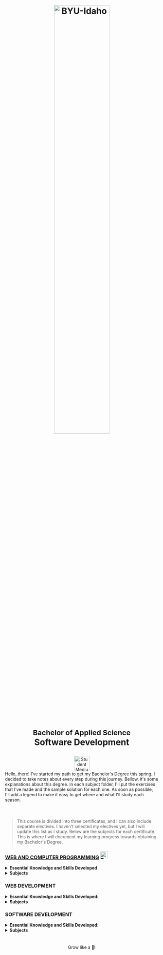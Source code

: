 <h1 align="center">
    <img 
        alt="BYU-Idaho"
        title="BYU-Idaho Logo" 
        src="https://github.com/Raphael-GC/byu-codes/tree/main/.github/assets/logo-github.svg" 
        width="60%"
    />

<sup>Bachelor of Applied Science</sup><br>
<b>Software Development</b>
</h1>

<div align="center"><img src="https://raw.githubusercontent.com/Tarikul-Islam-Anik/Animated-Fluent-Emojis/master/Emojis/People%20with%20professions/Student%20Medium-Dark%20Skin%20Tone.png" alt="Student Medium-Dark Skin Tone" width="50" height="50"/></div>
Hello, there! I've started my path to get my Bachelor's Degree this spring. I decided to take notes about every step during this journey. Bellow, it's some explanations about this degree. In each subject folder, I'll put the exercises that I've made and the sample solution for each one. As soon as possible, I'll add a legend to make it easy to get where and what I'll study each season.

<br><img src="https://github.com/Raphael-GC/byu-codes/tree/main/.github/assets/gradient-bar.svg" width="100%" height="8px"/>

> This course is divided into three certificates, and I can also include separate electives. I haven't selected my electives yet, but I will update this list as I study. Below are the subjects for each certificate. This is where I will document my learning progress towards obtaining my Bachelor's Degree.

### [WEB AND COMPUTER PROGRAMMING](web-and-computer-programming/README.md) <img src="https://raw.githubusercontent.com/Tarikul-Islam-Anik/Animated-Fluent-Emojis/master/Emojis/Hand%20gestures/Backhand%20Index%20Pointing%20Left%20Medium-Dark%20Skin%20Tone.png" alt="Backhand Index Pointing Left Medium-Dark Skin Tone" width="25" height="25" />
<details>
    <summary><b>Essential Knowledge and Skills Developed</b></summary>
    - Write programs to accomplish meaningful tasks in a variety of domains.<br>
    - Design websites that are visually appealing and effective.<br>
    - Develop dynamic webpages that follow industry standards and best practices.<br>
    - Learn and apply new technology and techniques in future programming.<br><br>  
</details>
<details>
    <summary><b>Subjects</b></summary><br>    
    - <a src="https://github.com/Raphael-GC/byu-codes/tree/main/web-and-computer-programming/cse-110">CSE 110 - Intro to Programming</a><br> 
    - <a src="">WDD 130 - Web Fundamentals</a><br>
    - <a src="">CSE 111 - Programming with Functions</a><br>
    - <a src="">CSE 210 - Programming with Classes</a><br>
    - <a src="">WDD 131 - Dynamic Web Fundamentals</a><br>
    - <a src="">WDD 231 - Web Frontend Development</a><br>
</details>

### WEB DEVELOPMENT
<details>
    <summary><b>Essential Knowledge and Skills Developed:</b></summary><br>
    - Learn the basics of web development.<br>
    - Demonstrate skills in HTML, CSS, Javascript, databases, and server-side development using PHP or .NETNode.<br>
    - Write operational code to pass and obtain data from a server including PHP and JavaScript.<br>
    - Inject data into the DOM (document object model) for dynamic web site applications.<br>
    - Show skill with database servers (Relational and NoSQL) and tools to design and build basic databases needed for dynamic web applications.<br>
    - Demonstrate proficiency in SQL code to implement a CRUD (Create, Read, Update, and Delete) management tool using a web interface.<br>
    - Use code to solve problems.<br><br>
</details>
    
<details>
    <summary><b>Subjects</b></summary>      
    - <a src="">ITM 111 - Introduction to Databases</a><br>
    - <a src="">WDD 330 - Web Frontend Development II</a><br>
    - <a src="">CSE 340 - Web Backend Development</a><br>
    - <a src="">CSE 341 - Web Services</a><br>
    - <a src="">WDD 430 - Web Full-Stack Development</a><br>       
</details>

### SOFTWARE DEVELOPMENT
<details>
    <summary><b>Essential Knowledge and Skills Developed:</b></summary><br>
    - Develop software to solve meaningful problems in a variety of domains.<br>
    - Systematically evaluate the pros and cons of alternative solutions.<br>
    - Prepare and execute software test plans.<br>
    - Be self-reliant learners.<br>
    - Demonstrate effective skills related to getting a job as a software developer.<br>
    - Demonstrate the traits of an effective team member.<br><br>
</details>    
<details>
    <summary><b>Subjects</b></summary>      
    - <a src="">CSE 212 - Programming w/Data Struct</a><br>
    - <a src="">CSE 270 - Software Testing II</a><br>
    - <a src="">CSE 300 - Professional Readiness</a><br>
    - <a src="">CSE 325 - .NET Software Development</a><br>
    - <a src="">CSE 370 - Software Eng. Principles</a><br>       
</details>

<br>
<img src="https://github.com/Raphael-GC/byu-codes/tree/main/.github/assets/gradient-bar.svg" width="100%" height="8px"/>
<p align="center">Grow like a 🌳!</p>
